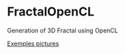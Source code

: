 # FractalOpenCL

Generation of 3D Fractal using OpenCL

[Exemples pictures](https://github.com/iapafoto/FractalOpenCL/wiki)

